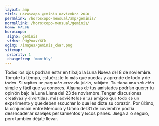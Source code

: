 ```yaml
---
layout: amp
title: Horoscopo geminis noviembre 2020 
permalink: /horoscopo-mensual/amp/geminis/
normallink: /horoscopo-mensual/geminis/
home: FALSE
horoscopo:
 signo: geminis
 video: PUgPoaxY6Ek
ogimg: /images/geminis_char.png
sitemap:
 priority: 1
 changefreq: 'monthly'
---
```



Todos los ojos podrían estar en ti bajo la Luna Nueva del 8 de noviembre. Tómate tu tiempo, esfuérzate lo más que puedas y aprende de todo y de todos. Si repites un pequeño error de juicio, relájate. Tal tiene una solución simple y fácil que ya conoces. Algunas de tus amistades podrían querer tu opinión bajo la Luna Llena del 23 de noviembre. Tengan discusiones creativas y divertidas, más adviérteles a tus amigos que todo es un experimento y que deben escuchar lo que les dicte su corazón. Por último, la conjunción entre Mercurio y Urano del 31 de noviembre podría desencadenar salvajes pensamientos y locos planes. Juega a lo seguro, pero también déjate llevar.